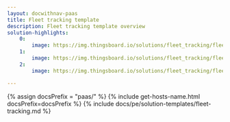 ```yaml
---
layout: docwithnav-paas
title: Fleet tracking template
description: Fleet tracking template overview
solution-highlights:
    0:
        image: https://img.thingsboard.io/solutions/fleet_tracking/fleet-tracking-1.png
    1:
        image: https://img.thingsboard.io/solutions/fleet_tracking/fleet-tracking-2.png
    2:
        image: https://img.thingsboard.io/solutions/fleet_tracking/fleet-tracking-3.png

---
```


{% assign docsPrefix = "paas/" %}
{% include get-hosts-name.html docsPrefix=docsPrefix %}
{% include docs/pe/solution-templates/fleet-tracking.md %}
